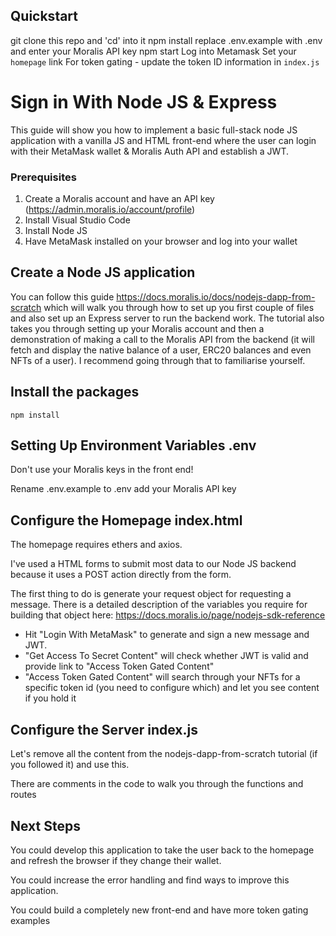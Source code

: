 ## Quickstart
git clone this repo and 'cd' into it
npm install
replace .env.example with .env and enter your Moralis API key
npm start
Log into Metamask
Set your `homepage` link
For token gating - update the token ID information in `index.js`

# Sign in With Node JS & Express
This guide will show you how to implement a basic full-stack node JS application with a vanilla JS and HTML front-end where the user can login with their MetaMask wallet & Moralis Auth API and establish a JWT.

### Prerequisites
1. Create a Moralis account and have an API key (https://admin.moralis.io/account/profile)
2. Install Visual Studio Code
3. Install Node JS
4. Have MetaMask installed on your browser and log into your wallet

## Create a Node JS application
You can follow this guide https://docs.moralis.io/docs/nodejs-dapp-from-scratch which will walk you through how to set up you first couple of files and also set up an Express server to run the backend work. The tutorial also takes you through setting up your Moralis account and then a demonstration of making a call to the Moralis API from the backend (it will fetch and display the native balance of a user, ERC20 balances and even NFTs of a user). I recommend going through that to familiarise yourself.

## Install the packages
`npm install`

## Setting Up Environment Variables .env
Don't use your Moralis keys in the front end!

Rename .env.example to .env add your Moralis API key 

## Configure the Homepage index.html
The homepage requires ethers and axios. 

I've used a HTML forms to submit most data to our Node JS backend because it uses a POST action directly from the form. 

The first thing to do is generate your request object for requesting a message. There is a detailed description of the variables you require for building that object here: https://docs.moralis.io/page/nodejs-sdk-reference

- Hit "Login With MetaMask" to generate and sign a new message and JWT.
- "Get Access To Secret Content" will check whether JWT is valid and provide link to "Access Token Gated Content"
- "Access Token Gated Content" will search through your NFTs for a specific token id (you need to configure which) and let you see content if you hold it

## Configure the Server index.js
Let's remove all the content from the nodejs-dapp-from-scratch tutorial (if you followed it) and use this.

There are comments in the code to walk you through the functions and routes

## Next Steps
You could develop this application to take the user back to the homepage and refresh the browser if they change their wallet. 

You could increase the error handling and find ways to improve this application.

You could build a completely new front-end and have more token gating examples
